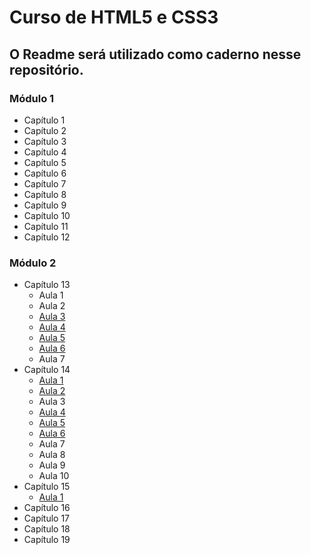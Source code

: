 # Curso de HTML5 e CSS3

## O Readme será utilizado como caderno nesse repositório.

### Módulo 1
* Capítulo 1
* Capítulo 2
* Capítulo 3
* Capítulo 4
* Capítulo 5
* Capítulo 6
* Capítulo 7
* Capítulo 8
* Capítulo 9
* Capítulo 10
* Capítulo 11
* Capítulo 12
### Módulo 2
* Capítulo 13
   * Aula 1
   * Aula 2
   * [Aula 3](https://github.com/vinis-moraes/curso-html-css/blob/main/C13A03.md)
   * [Aula 4](https://github.com/vinis-moraes/curso-html-css/blob/main/C13A04.md)
   * [Aula 5](https://github.com/vinis-moraes/curso-html-css/blob/main/C13A05.md)
   * [Aula 6](https://github.com/vinis-moraes/curso-html-css/blob/main/C13A06.md)
   * Aula 7
* Capítulo 14
   * [Aula 1](https://github.com/vinis-moraes/curso-html-css/blob/main/C14A01.md)
   * [Aula 2](https://github.com/vinis-moraes/curso-html-css/blob/main/C14A02.md)
   * Aula 3
   * [Aula 4](https://github.com/vinis-moraes/curso-html-css/blob/main/C14A04.md)
   * [Aula 5](https://github.com/vinis-moraes/curso-html-css/blob/main/C14A05.md)
   * [Aula 6](https://github.com/vinis-moraes/curso-html-css/blob/main/C14A06.md)
   * Aula 7
   * Aula 8
   * Aula 9
   * Aula 10
* Capítulo 15
   * [Aula 1](https://github.com/vinis-moraes/curso-html-css/blob/main/C15A01.md)
* Capítulo 16
* Capítulo 17
* Capítulo 18
* Capítulo 19